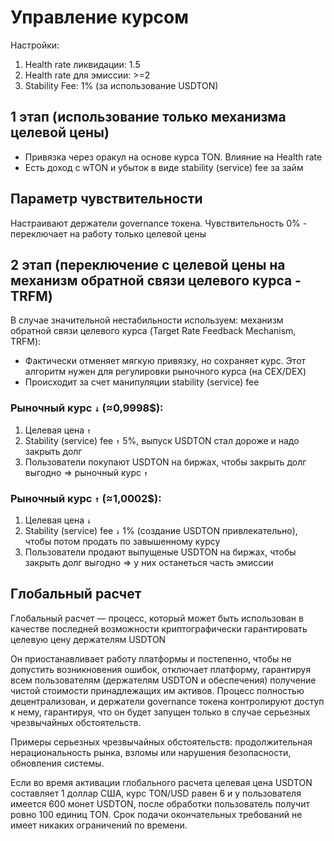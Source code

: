 # Управление курсом

Настройки:
1. Health rate ликвидации: 1.5
2. Health rate для эмиссии: >=2
3. Stability Fee: 1% (за использование USDTON)

## 1 этап (использование только механизма целевой цены)

- Привязка через оракул на основе курса TON. Влияние на Health rate
- Есть доход с wTON и убыток в виде stability (service) fee за займ

## Параметр чувствительности

Настраивают держатели governance токена. Чувствительность 0% - переключает на работу только целевой цены

## 2 этап (переключение с целевой цены на механизм обратной связи целевого курса - TRFM)

В случае значительной нестабильности используем: механизм обратной связи целевого курса (Target Rate Feedback Mechanism, TRFM):
- Фактически отменяет мягкую привязку, но сохраняет курс. Этот алгоритм нужен для регулировки рыночного курса (на CEX/DEX)
- Происходит за счет манипуляции stability (service) fee

### Рыночный курс `↓` (≈0,9998$):
1. Целевая цена `↑`
2. Stability (service) fee `↑` 5%, выпуск USDTON стал дороже и надо закрыть долг
3. Пользователи покупают USDTON на биржах, чтобы закрыть долг выгодно => рыночный курс `↑`

### Рыночный курс `↑` (≈1,0002$):
1. Целевая цена `↓`
2. Stability (service) fee `↓` 1% (создание USDTON привлекательно), чтобы потом продать по завышенному курсу
3. Пользователи продают выпущеные USDTON на биржах, чтобы закрыть долг выгодно => у них останеться часть эмиссии

## Глобальный расчет

Глобальный расчет — процесс, который может быть использован в качестве последней возможности криптографически гарантировать целевую цену держателям USDTON

Он приостанавливает работу платформы и постепенно, чтобы не допустить возникновения ошибок, отключает платформу, гарантируя всем пользователям (держателям USDTON и обеспечения) получение чистой стоимости принадлежащих им активов. Процесс полностью децентрализован, и держатели governance токена контролируют доступ к нему, гарантируя, что он будет запущен только в случае серьезных чрезвычайных обстоятельств. 

Примеры серьезных чрезвычайных обстоятельств: продолжительная нерациональность рынка, взломы или нарушения безопасности, обновления системы.

Если во время активации глобального расчета целевая цена USDTON составляет 1 доллар США, курс TON/USD равен 6 и у пользователя имеется 600 монет USDTON, после обработки пользователь получит ровно 100 единиц TON. Срок подачи окончательных требований не имеет никаких ограничений по времени.